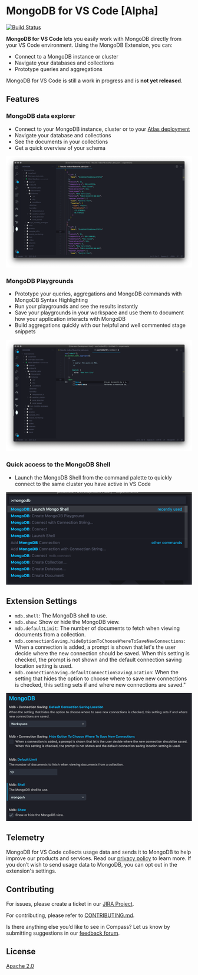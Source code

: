 # MongoDB  for VS Code [Alpha]

[![Build Status](https://dev.azure.com/team-compass/vscode/_apis/build/status/mongodb-js.vscode?branchName=master)](https://dev.azure.com/team-compass/vscode/_build/latest?definitionId=6&branchName=master)

**MongoDB for VS Code** lets you easily work with MongoDB directly from your VS Code environment. Using the MongoDB Extension, you can:

* Connect to a MongoDB instance or cluster
* Navigate your databases and collections
* Prototype queries and aggregations


MongoDB for VS Code is still a work in progress and is **not yet released**.

## Features

### MongoDB data explorer
* Connect to your MongoDB instance, cluster or to your [Atlas deployment](https://www.mongodb.com/cloud/atlas/register)
* Navigate your database and collections
* See the documents in your collections
* Get a quick overview of your schema

![Explore data with MongoDB for VS Code](resources/screenshots/explore-data.png)

### MongoDB Playgrounds
* Prototype your queries, aggregations and MongoDB commands with MongoDB Syntax Highlighting
* Run your playgrounds and see the results instantly
* Save your playgrounds in your workspace and use them to document how your application interacts with MongoDB
* Build aggregations quickly with our helpful and well commented stage snippets

![Playgrounds](resources/screenshots/playground.png)


### Quick access to the MongoDB Shell
* Launch the MongoDB Shell from the command palette to quickly connect to the same cluster you have active in VS Code

![MongoDB Shell](resources/screenshots/shell-launcher.png)

## Extension Settings

* `mdb.shell`: The MongoDB shell to use.
* `mdb.show`: Show or hide the MongoDB view.
* `mdb.defaultLimit`: The number of documents to fetch when viewing documents from a collection.
* `mdb.connectionSaving.hideOptionToChooseWhereToSaveNewConnections`: When a connection is added, a prompt is shown that let's the user decide where the new connection should be saved. When this setting is checked, the prompt is not shown and the default connection saving location setting is used.
* `mdb.connectionSaving.defaultConnectionSavingLocation`: When the setting that hides the option to choose where to save new connections is checked, this setting sets if and where new connections are saved."

![Settings](resources/screenshots/settings.png)

## Telemetry

MongoDB for VS Code collects usage data and sends it to MongoDB to help improve our products and services. Read our [privacy policy](https://www.mongodb.com/legal/privacy-policy) to learn more. If you don’t wish to send usage data to MongoDB, you can opt out in the extension's settings.

## Contributing

For issues, please create a ticket in our [JIRA Project](https://jira.mongodb.org/browse/VSCODE).

For contributing, please refer to [CONTRIBUTING.md](CONTRIBUTING.md).

Is there anything else you’d like to see in Compass? Let us know by submitting suggestions in our [feedback forum](https://feedback.mongodb.com).

## License

[Apache 2.0](./LICENSE.txt)
